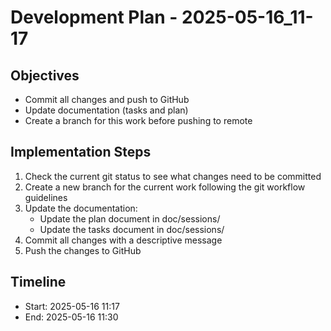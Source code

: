 # Development Plan - 2025-05-16_11-17

## Objectives
- Commit all changes and push to GitHub
- Update documentation (tasks and plan)
- Create a branch for this work before pushing to remote

## Implementation Steps
1. Check the current git status to see what changes need to be committed
2. Create a new branch for the current work following the git workflow guidelines
3. Update the documentation:
   - Update the plan document in doc/sessions/
   - Update the tasks document in doc/sessions/
4. Commit all changes with a descriptive message
5. Push the changes to GitHub

## Timeline
- Start: 2025-05-16 11:17
- End: 2025-05-16 11:30
